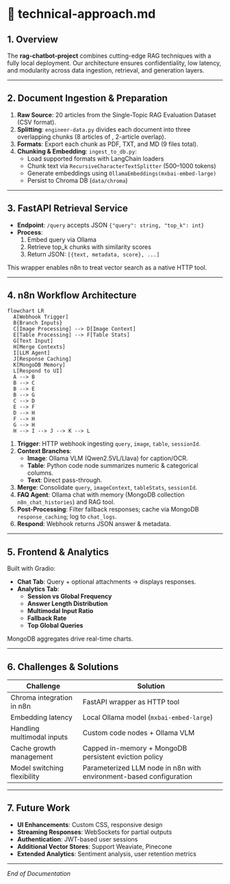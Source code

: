 # 📄 technical-approach.md

## 1. Overview

The **rag-chatbot-project** combines cutting-edge RAG techniques with a fully local deployment. Our architecture ensures confidentiality, low latency, and modularity across data ingestion, retrieval, and generation layers.

---

## 2. Document Ingestion & Preparation

1. **Raw Source**: 20 articles from the Single-Topic RAG Evaluation Dataset (CSV format).
2. **Splitting**: `engineer-data.py` divides each document into three overlapping chunks (8 articles of , 2-article overlap).
3. **Formats**: Export each chunk as PDF, TXT, and MD (9 files total).
4. **Chunking & Embedding**: `ingest_to_db.py`:
   - Load supported formats with LangChain loaders
   - Chunk text via `RecursiveCharacterTextSplitter` (500–1000 tokens)
   - Generate embeddings using `OllamaEmbeddings(mxbai-embed-large)`
   - Persist to Chroma DB (`data/chroma`)

---

## 3. FastAPI Retrieval Service

- **Endpoint**: `/query` accepts JSON `{"query": string, "top_k": int}`
- **Process**:
  1. Embed query via Ollama
  2. Retrieve top\_k chunks with similarity scores
  3. Return JSON: `[{text, metadata, score}, ...]`

This wrapper enables n8n to treat vector search as a native HTTP tool.

---

## 4. n8n Workflow Architecture

```mermaid
flowchart LR
  A[Webhook Trigger]
  B{Branch Inputs}
  C[Image Processing] --> D[Image Context]
  E[Table Processing] --> F[Table Stats]
  G[Text Input]
  H[Merge Contexts]
  I[LLM Agent]
  J[Response Caching]
  K[MongoDB Memory]
  L[Respond to UI]
  A --> B
  B --> C
  B --> E
  B --> G
  C --> D
  E --> F
  D --> H
  F --> H
  G --> H
  H --> I --> J --> K --> L
```

1. **Trigger**: HTTP webhook ingesting `query`, `image`, `table`, `sessionId`.
2. **Context Branches**:
   - **Image**: Ollama VLM (Qwen2.5VL/Llava) for caption/OCR.
   - **Table**: Python code node summarizes numeric & categorical columns.
   - **Text**: Direct pass-through.
3. **Merge**: Consolidate `query`, `imageContext`, `tableStats`, `sessionId`.
4. **FAQ Agent**: Ollama chat with memory (MongoDB collection `n8n_chat_histories`) and RAG tool.
5. **Post-Processing**: Filter fallback responses; cache via MongoDB `response_caching`; log to `chat_logs`.
6. **Respond**: Webhook returns JSON answer & metadata.

---

## 5. Frontend & Analytics

Built with Gradio:

- **Chat Tab**: Query + optional attachments → displays responses.
- **Analytics Tab**:
  - **Session vs Global Frequency**
  - **Answer Length Distribution**
  - **Multimodal Input Ratio**
  - **Fallback Rate**
  - **Top Global Queries**

MongoDB aggregates drive real-time charts.

---

## 6. Challenges & Solutions

| Challenge                   | Solution                                                           |
| --------------------------- | ------------------------------------------------------------------ |
| Chroma integration in n8n   | FastAPI wrapper as HTTP tool                                       |
| Embedding latency           | Local Ollama model (`mxbai-embed-large`)                           |
| Handling multimodal inputs  | Custom code nodes + Ollama VLM                                     |
| Cache growth management     | Capped in-memory + MongoDB persistent eviction policy              |
| Model switching flexibility | Parameterized LLM node in n8n with environment-based configuration |

---

## 7. Future Work

- **UI Enhancements**: Custom CSS, responsive design
- **Streaming Responses**: WebSockets for partial outputs
- **Authentication**: JWT-based user sessions
- **Additional Vector Stores**: Support Weaviate, Pinecone
- **Extended Analytics**: Sentiment analysis, user retention metrics

---

*End of Documentation*

